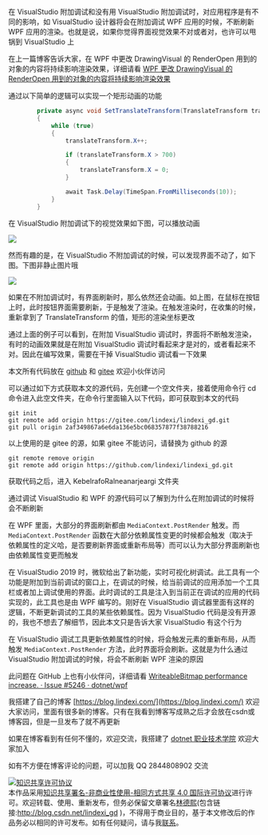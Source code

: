 
在 VisualStudio 附加调试和没有用 VisualStudio 附加调试时，对应用程序是有不同的影响，如 VisualStudio 设计器将会在附加调试 WPF 应用的时候，不断刷新 WPF 应用的渲染。也就是说，如果你觉得界面视觉效果不对或者对，也许可以甩锅到 VisualStudio 上

<!--more-->


<!-- CreateTime:2021/8/5 18:03:06 -->


<!-- 发布 -->

在上一篇博客告诉大家，在 WPF 中更改 DrawingVisual 的 RenderOpen 用到的对象的内容将持续影响渲染效果，详细请看 [WPF 更改 DrawingVisual 的 RenderOpen 用到的对象的内容将持续影响渲染效果](https://blog.lindexi.com/post/WPF-%E6%9B%B4%E6%94%B9-DrawingVisual-%E7%9A%84-RenderOpen-%E7%94%A8%E5%88%B0%E7%9A%84%E5%AF%B9%E8%B1%A1%E7%9A%84%E5%86%85%E5%AE%B9%E5%B0%86%E6%8C%81%E7%BB%AD%E5%BD%B1%E5%93%8D%E6%B8%B2%E6%9F%93%E6%95%88%E6%9E%9C.html )

通过以下简单的逻辑可以实现一个矩形动画的功能

```csharp
        private async void SetTranslateTransform(TranslateTransform translateTransform)
        {
            while (true)
            {
                translateTransform.X++;

                if (translateTransform.X > 700)
                {
                    translateTransform.X = 0;
                }

                await Task.Delay(TimeSpan.FromMilliseconds(10));
            }
        }
```

在 VisualStudio 附加调试下的视觉效果如下图，可以播放动画

<!-- ![](image/VisualStudio 调试时会不断刷新 WPF 应用渲染/VisualStudio 调试时会不断刷新 WPF 应用渲染0.gif) -->

![](http://image.acmx.xyz/lindexi%2FVisualStudio%2520%25E8%25B0%2583%25E8%25AF%2595%25E6%2597%25B6%25E4%25BC%259A%25E4%25B8%258D%25E6%2596%25AD%25E5%2588%25B7%25E6%2596%25B0%2520WPF%2520%25E5%25BA%2594%25E7%2594%25A8%25E6%25B8%25B2%25E6%259F%25930.gif)

然而有趣的是，在 VisualStudio 不附加调试的时候，可以发现界面不动了，如下图。下图非静止图片哦

![](http://image.acmx.xyz/lindexi%2FVisualStudio%2520%25E8%25B0%2583%25E8%25AF%2595%25E6%2597%25B6%25E4%25BC%259A%25E4%25B8%258D%25E6%2596%25AD%25E5%2588%25B7%25E6%2596%25B0%2520WPF%2520%25E5%25BA%2594%25E7%2594%25A8%25E6%25B8%25B2%25E6%259F%25931.gif)

如果在不附加调试时，有界面刷新时，那么依然还会动画。如上图，在鼠标在按钮上时，此时按钮界面需要刷新，于是触发了渲染。在触发渲染时，在收集的时候，重新拿到了 TranslateTransform 的值，矩形的渲染坐标更改

通过上面的例子可以看到，在附加 VisualStudio 调试时，界面将不断触发渲染，有时的动画效果就是在附加 VisualStudio 调试时看起来才是对的，或者看起来不对。因此在编写效果，需要在干掉 VisualStudio 调试看一下效果

本文所有代码放在 [github](https://github.com/lindexi/lindexi_gd/tree/2af349867a6e6da136e5bc068357877f38788216/KebelrafoRalneanarjeargi) 和 [gitee](https://gitee.com/lindexi/lindexi_gd/tree/2af349867a6e6da136e5bc068357877f38788216/KebelrafoRalneanarjeargi) 欢迎小伙伴访问

可以通过如下方式获取本文的源代码，先创建一个空文件夹，接着使用命令行 cd 命令进入此空文件夹，在命令行里面输入以下代码，即可获取到本文的代码

```
git init
git remote add origin https://gitee.com/lindexi/lindexi_gd.git
git pull origin 2af349867a6e6da136e5bc068357877f38788216
```

以上使用的是 gitee 的源，如果 gitee 不能访问，请替换为 github 的源

```
git remote remove origin
git remote add origin https://github.com/lindexi/lindexi_gd.git
```

获取代码之后，进入 KebelrafoRalneanarjeargi 文件夹

通过调试 VisualStudio 和 WPF 的源代码可以了解到为什么在附加调试的时候将会不断刷新

在 WPF 里面，大部分的界面刷新都由 `MediaContext.PostRender` 触发。而 `MediaContext.PostRender` 函数在大部分依赖属性变更的时候都会触发（取决于依赖属性的定义哈，是否要刷新界面或重新布局等）而可以认为大部分界面刷新也由依赖属性变更而触发

在 VisualStudio 2019 时，微软给出了新功能，实时可视化树调试。此工具有一个功能是附加到当前调试的窗口上，在调试的时候，给当前调试的应用添加一个工具栏或者加上调试使用的界面。此时调试的工具是注入到当前正在调试的应用的代码实现的，此工具也是由 WPF 编写的。刚好在 VisualStudio 调试器里面有这样的逻辑，不断更新调试的工具的某些依赖属性。因为 VisualStudio 代码是没有开源的，我也不想去了解细节，因此本文只是告诉大家 VisualStudio 有这个行为

在 VisualStudio 调试工具更新依赖属性的时候，将会触发元素的重新布局，从而触发 `MediaContext.PostRender` 方法，此时界面将会刷新。这就是为什么通过 VisualStudio 附加调试的时候，将会不断刷新 WPF 渲染的原因

此问题在 GitHub 上也有小伙伴问，详细请看 [WriteableBitmap performance increase. · Issue #5246 · dotnet/wpf](https://github.com/dotnet/wpf/issues/5246 )



我搭建了自己的博客 [https://blog.lindexi.com/](https://blog.lindexi.com/) 欢迎大家访问，里面有很多新的博客。只有在我看到博客写成熟之后才会放在csdn或博客园，但是一旦发布了就不再更新

如果在博客看到有任何不懂的，欢迎交流，我搭建了 [dotnet 职业技术学院](https://t.me/dotnet_campus) 欢迎大家加入

如有不方便在博客评论的问题，可以加我 QQ 2844808902 交流

<a rel="license" href="http://creativecommons.org/licenses/by-nc-sa/4.0/"><img alt="知识共享许可协议" style="border-width:0" src="https://licensebuttons.net/l/by-nc-sa/4.0/88x31.png" /></a><br />本作品采用<a rel="license" href="http://creativecommons.org/licenses/by-nc-sa/4.0/">知识共享署名-非商业性使用-相同方式共享 4.0 国际许可协议</a>进行许可。欢迎转载、使用、重新发布，但务必保留文章署名[林德熙](http://blog.csdn.net/lindexi_gd)(包含链接:http://blog.csdn.net/lindexi_gd )，不得用于商业目的，基于本文修改后的作品务必以相同的许可发布。如有任何疑问，请与我[联系](mailto:lindexi_gd@163.com)。
